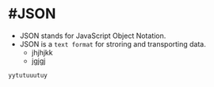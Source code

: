 #JSON
=======

* JSON stands for JavaScript Object Notation.
* JSON is a `text format` for stroring and transporting data.
  * jhjhjkk
  * jgjgj

```
yytutuuutuy

```

